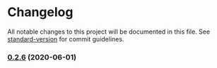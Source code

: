 # Changelog

All notable changes to this project will be documented in this file. See [standard-version](https://github.com/conventional-changelog/standard-version) for commit guidelines.

### [0.2.6](https://github.com/feryardiant/wpdev/compare/v0.2.5...v0.2.6) (2020-06-01)

